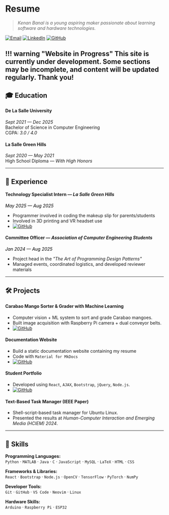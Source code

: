 #  **Resume** 
> _Kenan Banal is a young aspiring maker passionate about learning software and hardware technologies._

 [![Email](https://img.shields.io/badge/Email-D14836?style=flat&logo=gmail&logoColor=white)](mailto:kenanbanal@example.com)
 [![LinkedIn](https://img.shields.io/badge/LinkedIn-0077B5?style=flat&logo=linkedin&logoColor=white)](https://linkedin.com/in/kenan-banal)
 [![GitHub](https://img.shields.io/badge/GitHub-181717?style=flat&logo=github&logoColor=white)](https://github.com/kenaniscoding)  

!!! warning "Website in Progress"
    This site is currently under development. Some sections may be incomplete, and content will be updated regularly. Thank you!  
---

## 🎓 **Education**
#### **De La Salle University**  
*Sept 2021 — Dec 2025*  
Bachelor of Science in Computer Engineering  
CGPA: *3.0 / 4.0*  

#### **La Salle Green Hills**  
*Sept 2020 — May 2021*  
High School Diploma — _With High Honors_

---

## 💼 **Experience**

#### **Technology Specialist Intern** — *La Salle Green Hills*  
<span style="color:black; font-style:italic;">May 2025 — Aug 2025</span>  

- Programmer involved in coding the makeup slip for parents/students  
- Involved in 3D printing and VR headset use  
- [![GitHub](https://img.shields.io/badge/GitHub-181717?style=flat&logo=github&logoColor=white)](https://github.com/LSGH-OJT-EdTech-Code)  

#### **Committee Officer** — *Association of Computer Engineering Students*  
<span style="color:black; font-style:italic;">Jan 2024 — Aug 2025</span>  

- Project head in the _"The Art of Programming Design Patterns"_  
- Managed events, coordinated logistics, and developed reviewer materials  
---

## 🛠 **Projects**

#### **Carabao Mango Sorter & Grader with Machine Learning**
- Computer vision + ML system to sort and grade Carabao mangoes.  
- Built image acquisition with Raspberry Pi camera + dual conveyor belts.  
- [![GitHub](https://img.shields.io/badge/GitHub-181717?style=flat&logo=github&logoColor=white)](https://github.com/kenaniscoding/thesisLaTeX)
#### **Documentation Website**
- Build a static documentation website containing my resume
- Code with `Material for MkDocs`  
- [![GitHub](https://img.shields.io/badge/GitHub-181717?style=flat&logo=github&logoColor=white)](https://github.com/kenaniscoding/mkdocs-resume)

#### **Student Portfolio**
- Developed using `React`, `AJAX`, `Bootstrap`, `jQuery`, `Node.js`.  
- [![GitHub](https://img.shields.io/badge/GitHub-181717?style=flat&logo=github&logoColor=white)](https://github.com/kenaniscoding/LBYCPG3_FinalProject)

#### **Text-Based Task Manager (IEEE Paper)**
- Shell-script-based task manager for Ubuntu Linux.  
- Presented the results at _Human-Computer Interaction and Emerging Media (HCIEM) 2024_.

---

## 🧠 **Skills**

**Programming Languages:**  
`Python` · `MATLAB` · `Java` · `C` · `JavaScript` · `MySQL` · `LaTeX` · `HTML` · `CSS`  

**Frameworks & Libraries:**  
`React` · `Bootstrap` · `Node.js` · `OpenCV` · `TensorFlow` · `PyTorch` · `NumPy`  

**Developer Tools:**  
`Git` · `GitHub` · `VS Code` · `Neovim` · `Linux`  

**Hardware Skills:**  
`Arduino` · `Raspberry Pi` · `ESP32`
